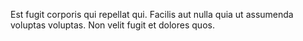 Est fugit corporis qui repellat qui. Facilis aut nulla quia ut assumenda voluptas voluptas. Non velit fugit et dolores quos.